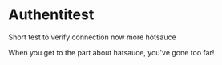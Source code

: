 # Authentitest
Short test to verify connection
now more hotsauce

When you get to the part about hatsauce, you've gone too far!
